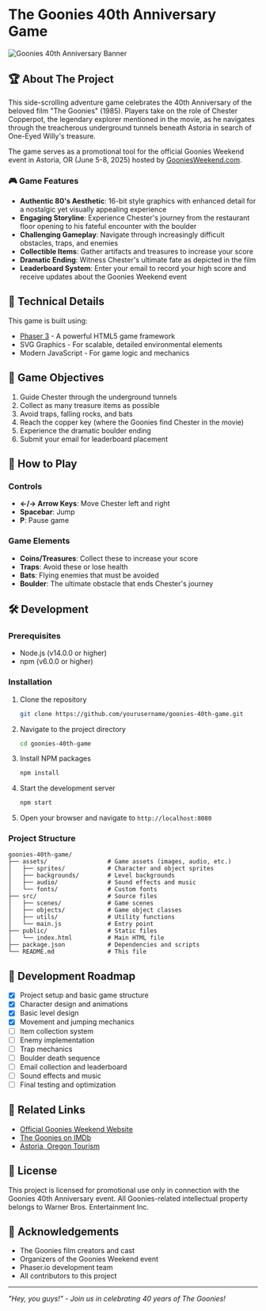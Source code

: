 # The Goonies 40th Anniversary Game

![Goonies 40th Anniversary Banner](https://placeholder-for-goonies-banner.png)

## 🏆 About The Project

This side-scrolling adventure game celebrates the 40th Anniversary of the beloved film "The Goonies" (1985). Players take on the role of Chester Copperpot, the legendary explorer mentioned in the movie, as he navigates through the treacherous underground tunnels beneath Astoria in search of One-Eyed Willy's treasure.

The game serves as a promotional tool for the official Goonies Weekend event in Astoria, OR (June 5-8, 2025) hosted by [GooniesWeekend.com](https://gooniesweekend.com).

### 🎮 Game Features

- **Authentic 80's Aesthetic**: 16-bit style graphics with enhanced detail for a nostalgic yet visually appealing experience
- **Engaging Storyline**: Experience Chester's journey from the restaurant floor opening to his fateful encounter with the boulder
- **Challenging Gameplay**: Navigate through increasingly difficult obstacles, traps, and enemies
- **Collectible Items**: Gather artifacts and treasures to increase your score
- **Dramatic Ending**: Witness Chester's ultimate fate as depicted in the film
- **Leaderboard System**: Enter your email to record your high score and receive updates about the Goonies Weekend event

## 🚀 Technical Details

This game is built using:
- [Phaser 3](https://phaser.io/) - A powerful HTML5 game framework
- SVG Graphics - For scalable, detailed environmental elements
- Modern JavaScript - For game logic and mechanics

## 🎯 Game Objectives

1. Guide Chester through the underground tunnels
2. Collect as many treasure items as possible
3. Avoid traps, falling rocks, and bats
4. Reach the copper key (where the Goonies find Chester in the movie)
5. Experience the dramatic boulder ending
6. Submit your email for leaderboard placement

## 🎲 How to Play

### Controls
- **←/→ Arrow Keys**: Move Chester left and right
- **Spacebar**: Jump
- **P**: Pause game

### Game Elements
- **Coins/Treasures**: Collect these to increase your score
- **Traps**: Avoid these or lose health
- **Bats**: Flying enemies that must be avoided
- **Boulder**: The ultimate obstacle that ends Chester's journey

## 🛠️ Development

### Prerequisites
- Node.js (v14.0.0 or higher)
- npm (v6.0.0 or higher)

### Installation

1. Clone the repository
   ```sh
   git clone https://github.com/yourusername/goonies-40th-game.git
   ```
2. Navigate to the project directory
   ```sh
   cd goonies-40th-game
   ```
3. Install NPM packages
   ```sh
   npm install
   ```
4. Start the development server
   ```sh
   npm start
   ```
5. Open your browser and navigate to `http://localhost:8080`

### Project Structure

```
goonies-40th-game/
├── assets/                 # Game assets (images, audio, etc.)
│   ├── sprites/            # Character and object sprites
│   ├── backgrounds/        # Level backgrounds
│   ├── audio/              # Sound effects and music
│   └── fonts/              # Custom fonts
├── src/                    # Source files
│   ├── scenes/             # Game scenes
│   ├── objects/            # Game object classes
│   ├── utils/              # Utility functions
│   └── main.js             # Entry point
├── public/                 # Static files
│   └── index.html          # Main HTML file
├── package.json            # Dependencies and scripts
└── README.md               # This file
```

## 📝 Development Roadmap

- [x] Project setup and basic game structure
- [x] Character design and animations
- [x] Basic level design
- [x] Movement and jumping mechanics
- [ ] Item collection system
- [ ] Enemy implementation
- [ ] Trap mechanics
- [ ] Boulder death sequence
- [ ] Email collection and leaderboard
- [ ] Sound effects and music
- [ ] Final testing and optimization

## 🔗 Related Links

- [Official Goonies Weekend Website](https://gooniesweekend.com)
- [The Goonies on IMDb](https://www.imdb.com/title/tt0089218/)
- [Astoria, Oregon Tourism](https://www.travelastoria.com/)

## 📜 License

This project is licensed for promotional use only in connection with the Goonies 40th Anniversary event. All Goonies-related intellectual property belongs to Warner Bros. Entertainment Inc.

## 🙏 Acknowledgements

- The Goonies film creators and cast
- Organizers of the Goonies Weekend event
- Phaser.io development team
- All contributors to this project

---

*"Hey, you guys!" - Join us in celebrating 40 years of The Goonies!*
